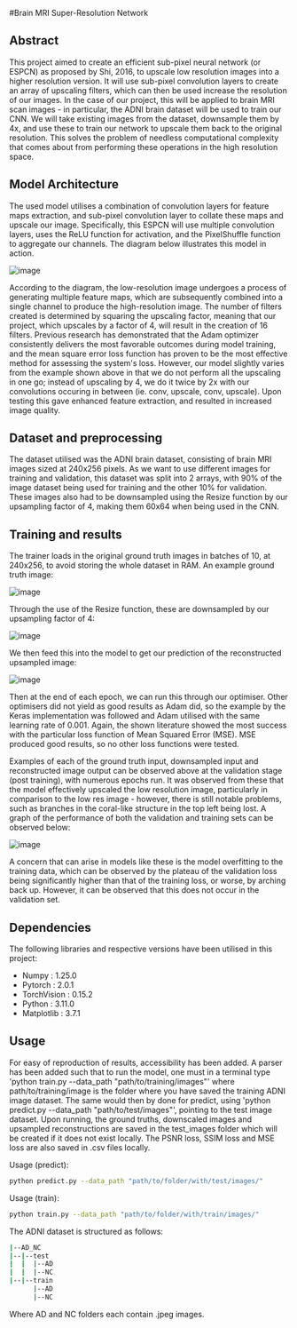 #Brain MRI Super-Resolution Network
## Abstract

This project aimed to create an efficient sub-pixel neural network (or ESPCN) as proposed by Shi, 2016, to upscale low resolution images into a higher resolution version. It will use sub-pixel convolution layers to create an array of upscaling filters, which can then be used increase the resolution of our images. In the case of our project, this will be applied to brain MRI scan images - in particular, the ADNI brain dataset will be used to train our CNN. We will take existing images from the dataset, downsample them by 4x, and use these to train our network to upscale them back to the original resolution. This solves the problem of needless computational complexity that comes about from performing these operations in the high resolution space.

## Model Architecture

The used model utilises a combination of convolution layers for feature maps extraction, and sub-pixel convolution layer to collate these maps and upscale our image. Specifically, this ESPCN will use multiple convolution layers, uses the ReLU function for activation, and the PixelShuffle function to aggregate our channels. The diagram below illustrates this model in action.

![image](https://github.com/CharlieGore/PatternAnalysis-2023/assets/141538622/b79ce09f-9464-4734-8f29-090b08ec5295)

According to the diagram, the low-resolution image undergoes a process of generating multiple feature maps, which are subsequently combined into a single channel to produce the high-resolution image. The number of filters created is determined by squaring the upscaling factor, meaning that our project, which upscales by a factor of 4, will result in the creation of 16 filters. Previous research has demonstrated that the Adam optimizer consistently delivers the most favorable outcomes during model training, and the mean square error loss function has proven to be the most effective method for assessing the system's loss. However, our model slightly varies from the example shown above in that we do not perform all the upscaling in one go; instead of upscaling by 4, we do it twice by 2x with our convolutions occuring in between (ie. conv, upscale, conv, upscale). Upon testing this gave enhanced feature extraction, and resulted in increased image quality.

## Dataset and preprocessing

The dataset utilised was the ADNI brain dataset, consisting of brain MRI images sized at 240x256 pixels. As we want to use different images for training and validation, this dataset was split into 2 arrays, with 90% of the image dataset being used for training and the other 10% for validation. These images also had to be downsampled using the Resize function by our upsampling factor of 4, making them 60x64 when being used in the CNN.

## Training and results

The trainer loads in the original ground truth images in batches of 10, at 240x256, to avoid storing the whole dataset in RAM. An example ground truth image:

![image](https://github.com/CharlieGore/PatternAnalysis-2023/assets/141538622/e906d64c-de25-4f03-82ff-7f629b931fa6)

Through the use of the Resize function, these are downsampled by our upsampling factor of 4:

![image](https://github.com/CharlieGore/PatternAnalysis-2023/assets/141538622/5aea520e-f313-4a36-ba7d-471ba140d947)

We then feed this into the model to get our prediction of the reconstructed upsampled image:

![image](https://github.com/CharlieGore/PatternAnalysis-2023/assets/141538622/26954310-bd30-4172-a936-47e245f2a281)

Then at the end of each epoch, we can run this through our optimiser. Other optimisers did not yield as good results as Adam did, so the example by the Keras implementation was followed and Adam utilised with the same learning rate of 0.001. Again, the shown literature showed the most success with the particular loss function of Mean Squared Error (MSE). MSE produced good results, so no other loss functions were tested. 

Examples of each of the ground truth input, downsampled input and reconstructed image output can be observed above at the validation stage (post training), with numerous epochs run. It was observed from these that the model effectively upscaled the low resolution image, particularly in comparison to the low res image - however, there is still notable problems, such as branches in the coral-like structure in the top left being lost. A graph of the performance of both the validation and training sets can be observed below:

![image](https://github.com/CharlieGore/PatternAnalysis-2023/assets/141538622/05827b6f-b1bc-4b6c-8ee9-1e800d8a56f7)

A concern that can arise in models like these is the model overfitting to the training data, which can be observed by  the plateau of the validation loss being significantly higher than that of the training loss, or worse, by arching back up. However, it can be observed that this does not occur in the validation set.

## Dependencies

The following libraries and respective versions have been utilised in this project:

- Numpy : 1.25.0
- Pytorch : 2.0.1
- TorchVision : 0.15.2
- Python : 3.11.0
- Matplotlib : 3.7.1

## Usage

For easy of reproduction of results, accessibility has been added. A parser has been added such that to run the model, one must in a terminal type 'python train.py --data_path "path/to/training/images"' where path/to/training/image is the folder where you have saved the training ADNI image dataset. The same would then by done for predict, using 'python predict.py --data_path "path/to/test/images"', pointing to the test image dataset. Upon running, the ground truths, downscaled images and upsampled reconstructions are saved in the test_images folder which will be created if it does not exist locally. The PSNR  loss, SSIM loss and MSE loss are also saved in .csv files locally.

Usage (predict):
```bash
python predict.py --data_path "path/to/folder/with/test/images/"
```
Usage (train):
```bash
python train.py --data_path "path/to/folder/with/train/images/"
```

The ADNI dataset is structured as follows:
```bash
|--AD_NC
|--|--test
|  |  |--AD
|  |  |--NC
|--|--train
      |--AD
      |--NC
```
Where AD and NC folders each contain .jpeg images.










